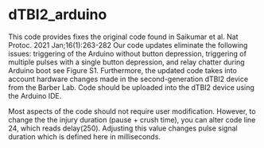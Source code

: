 # dTBI2_arduino

This code provides fixes the original code found in Saikumar et al. Nat Protoc. 2021 Jan;16(1):263-282 Our code updates eliminate the following issues: triggering of the Arduino without button depression, triggering of multiple pulses with a single button depression, and relay chatter during Arduino boot see Figure S1. Furthermore, the updated code takes into account hardware changes made in the second-generation dTBI2 device from the Barber Lab. Code should be uploaded into the dTBI2 device using the Arduino IDE.

Most aspects of the code should not require user modification. However, to change the the injury duration (pause + crush time), you can alter code line 24, which reads delay(250). Adjusting this value changes pulse signal duration which is defined here in milliseconds.
